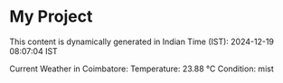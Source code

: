# My Project

This content is dynamically generated in Indian Time (IST): 2024-12-19 08:07:04 IST


Current Weather in Coimbatore:
Temperature: 23.88 °C
Condition: mist
